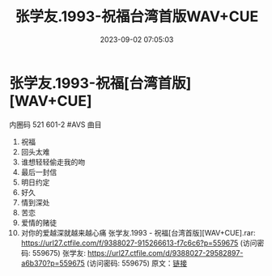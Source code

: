 ﻿---
title: 张学友.1993-祝福台湾首版WAV+CUE
date: 2023-09-02 07:05:03
categories: WAV车载音乐、镜像
tags: 华语中文
---
# 张学友.1993-祝福[台湾首版][WAV+CUE]

内圈码 521 601-2 #AVS
曲目
01. 祝福
02. 回头太难
03. 谁想轻轻偷走我的吻
04. 最后一封信
05. 明日约定
06. 好久
07. 情到深处
08. 苦恋
09. 爱情的赌徒
10. 对你的爱越深就越来越心痛
张学友.1993 - 祝福[台湾首版][WAV+CUE].rar: https://url27.ctfile.com/f/9388027-915266613-f7c6c6?p=559675
(访问密码: 559675)
张学友: https://url27.ctfile.com/d/9388027-29582897-a6b370?p=559675
(访问密码: 559675)
原文：[链接](https://blog.sina.com.cn/s/blog_1647c7e76010313at.html)